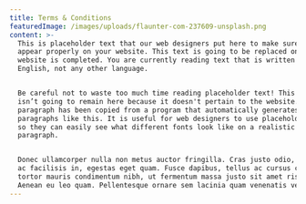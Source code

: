 ```yaml
---
title: Terms & Conditions
featuredImage: /images/uploads/flaunter-com-237609-unsplash.png
content: >-
  This is placeholder text that our web designers put here to make sure words
  appear properly on your website. This text is going to be replaced once the
  website is completed. You are currently reading text that is written in
  English, not any other language.


  Be careful not to waste too much time reading placeholder text! This text
  isn’t going to remain here because it doesn't pertain to the website. This
  paragraph has been copied from a program that automatically generates
  paragraphs like this. It is useful for web designers to use placeholder text
  so they can easily see what different fonts look like on a realistic
  paragraph.


  Donec ullamcorper nulla non metus auctor fringilla. Cras justo odio, dapibus
  ac facilisis in, egestas eget quam. Fusce dapibus, tellus ac cursus commodo,
  tortor mauris condimentum nibh, ut fermentum massa justo sit amet risus.
  Aenean eu leo quam. Pellentesque ornare sem lacinia quam venenatis vestibulum.
---
```


